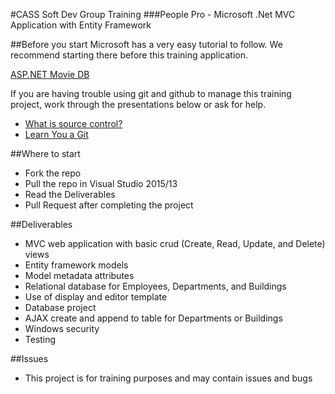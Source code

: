 #CASS Soft Dev Group Training
###People Pro - Microsoft .Net MVC Application with Entity Framework

##Before you start
Microsoft has a very easy tutorial to follow. We recommend starting there before this training application.

[ASP.NET Movie DB](http://www.asp.net/mvc/overview/getting-started/introduction/getting-started) 

If you are having trouble using git and github to manage this training project, work through the presentations below or ask for help.
* [What is source control?](http://slides.com/justinc/deck#/)
* [Learn You a Git](http://slides.com/justinc/learn-you-a-git#/)

##Where to start
  * Fork the repo
  * Pull the repo in Visual Studio 2015/13
  * Read the Deliverables
  * Pull Request after completing the project

##Deliverables 
  * MVC web application with basic crud (Create, Read, Update, and Delete) views
  * Entity framework models
  * Model metadata attributes
  * Relational database for Employees, Departments, and Buildings
  * Use of display and editor template
  * Database project
  * AJAX create and append to table for Departments or Buildings
  * Windows security
  * Testing

 ##Issues
  * This project is for training purposes and may contain issues and bugs
  
  

